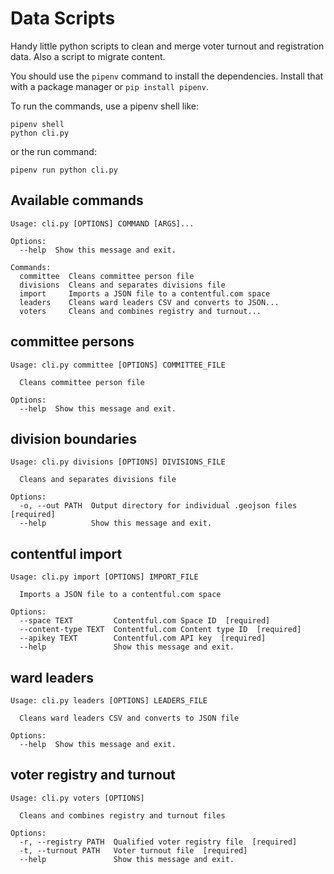 # Data Scripts
Handy little python scripts to clean and merge voter turnout
and registration data. Also a script to migrate content.

You should use the `pipenv` command to install the dependencies.
Install that with a package manager or `pip install pipenv`.

To run the commands, use a pipenv shell like:

```
pipenv shell
python cli.py
```

or the run command:
```
pipenv run python cli.py
```

## Available commands

```
Usage: cli.py [OPTIONS] COMMAND [ARGS]...

Options:
  --help  Show this message and exit.

Commands:
  committee  Cleans committee person file
  divisions  Cleans and separates divisions file
  import     Imports a JSON file to a contentful.com space
  leaders    Cleans ward leaders CSV and converts to JSON...
  voters     Cleans and combines registry and turnout...
```

## committee persons
```
Usage: cli.py committee [OPTIONS] COMMITTEE_FILE

  Cleans committee person file

Options:
  --help  Show this message and exit.
```

## division boundaries
```
Usage: cli.py divisions [OPTIONS] DIVISIONS_FILE

  Cleans and separates divisions file

Options:
  -o, --out PATH  Output directory for individual .geojson files  [required]
  --help          Show this message and exit.
```

## contentful import
```
Usage: cli.py import [OPTIONS] IMPORT_FILE

  Imports a JSON file to a contentful.com space

Options:
  --space TEXT         Contentful.com Space ID  [required]
  --content-type TEXT  Contentful.com Content type ID  [required]
  --apikey TEXT        Contentful.com API key  [required]
  --help               Show this message and exit.
```

## ward leaders
```
Usage: cli.py leaders [OPTIONS] LEADERS_FILE

  Cleans ward leaders CSV and converts to JSON file

Options:
  --help  Show this message and exit.
```

## voter registry and turnout
```
Usage: cli.py voters [OPTIONS]

  Cleans and combines registry and turnout files

Options:
  -r, --registry PATH  Qualified voter registry file  [required]
  -t, --turnout PATH   Voter turnout file  [required]
  --help               Show this message and exit.
```

